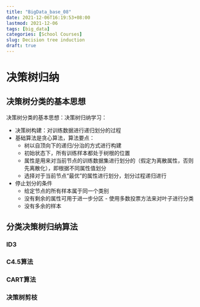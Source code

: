 ```yaml
---
title: "BigData_base_08"
date: 2021-12-06T16:19:53+08:00
lastmod: 2021-12-06
tags: [big_data]
categories: [School Courses]
slug: Decision tree induction
draft: true
---
```

# 决策树归纳
## 决策树分类的基本思想
决策树分类的基本思想：决策树归纳学习：
- 决策树构建：对训练数据进行递归划分的过程
- 基础算法是贪心算法，算法要点：
    - 树以自顶向下的递归/分治的方式进行构建
    - 初始状态下，所有训练样本都处于树根的位置
    - 属性是用来对当前节点的训练数据集进行划分的（假定为离散属性，否则先离散化），即根据不同属性值划分
    - 选择对于当前节点“最优”的属性进行划分，划分过程递归进行
- 停止划分的条件
    - 给定节点的所有样本属于同一个类别
    - 没有剩余的属性可用于进一步分区 - 使用多数投票方法来对叶子进行分类
    - 没有多余的样本
## 分类决策树归纳算法
### ID3
### C4.5算法
### CART算法
### 决策树剪枝


